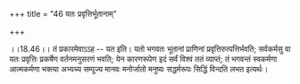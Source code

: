 +++
title = "46 यतः प्रवृत्तिर्भूतानाम्"

+++
  
  
।।18.46।। तं प्रकारमेवाऽऽह -- यत इति। यतो भगवतः भूतानां प्राणिनां
प्रवृत्तिरुत्पत्तिर्भवति; सर्वकर्मसु वा यतः प्रवृत्तिः प्रकर्षेण
वर्तनमनुसरणं भवति; येन कारणरूपेण इदं सर्वं विश्वं ततं व्याप्तं; तं
भगवन्तं स्वकर्मणा आत्मकर्मणा भक्त्या अभ्यच्य सम्पूज्य मानवः मनोर्जातो
मनुष्यः सद्धर्मरूपः सिद्धिं विन्दति लभत इत्यर्थः।  
  
